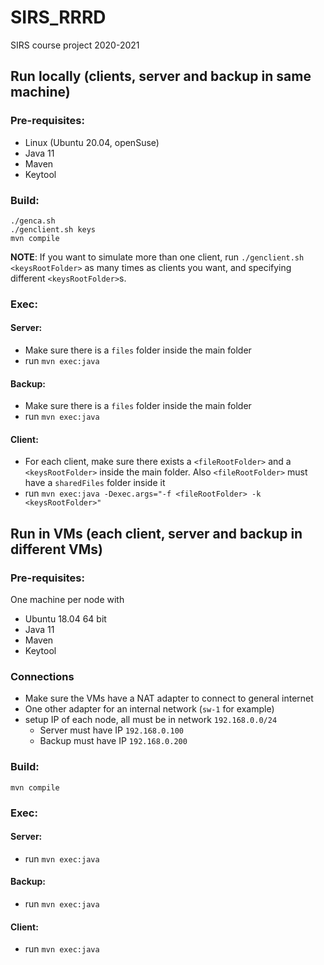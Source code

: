 # SIRS_RRRD
SIRS course project 2020-2021

## Run locally (clients, server and backup in same machine)

### Pre-requisites:
 - Linux (Ubuntu 20.04, openSuse)
 - Java 11
 - Maven
 - Keytool

### Build:
```
./genca.sh
./genclient.sh keys
mvn compile
```
<b>NOTE</b>: If you want to simulate more than one client, run `./genclient.sh <keysRootFolder>` as many times as clients you want, and specifying different `<keysRootFolder>`s.

### Exec:
#### Server:
  - Make sure there is a `files` folder inside the main folder
  - run `mvn exec:java`
  
#### Backup:
  - Make sure there is a `files` folder inside the main folder
  - run `mvn exec:java`
  
#### Client:
   <!-- - Make sure there is a `files` folder inside the main folder and a `sharedFiles` folder inside the `files` folder -->
  - For each client, make sure there exists a `<fileRootFolder>` and a `<keysRootFolder>` inside the main folder. Also `<fileRootFolder>` must have a `sharedFiles` folder inside it
  - run `mvn exec:java -Dexec.args="-f <fileRootFolder> -k <keysRootFolder>"` 
  
## Run in VMs (each client, server and backup in different VMs)

### Pre-requisites:
One machine per node with
 - Ubuntu 18.04 64 bit
 - Java 11
 - Maven
 - Keytool

### Connections
 - Make sure the VMs have a NAT adapter to connect to general internet
 - One other adapter for an internal network (`sw-1` for example)
 - setup IP of each node, all must be in network `192.168.0.0/24`
      - Server must have IP `192.168.0.100`
      - Backup must have IP `192.168.0.200`
 

### Build: <!-- maybe discriminate by node-->
```
mvn compile
```

### Exec:
#### Server:
  - run `mvn exec:java`
  
#### Backup:
  - run `mvn exec:java`
  
#### Client:
  - run `mvn exec:java` 
